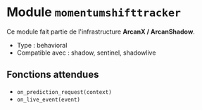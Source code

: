 # Module `momentumshifttracker`

Ce module fait partie de l'infrastructure **ArcanX / ArcanShadow**.

- Type : behavioral
- Compatible avec : shadow, sentinel, shadowlive

## Fonctions attendues
- `on_prediction_request(context)`
- `on_live_event(event)`
